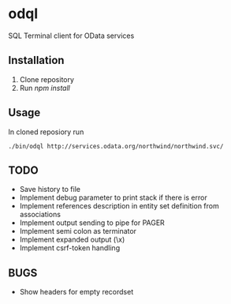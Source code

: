 # odql

SQL Terminal client for OData services

## Installation

 1. Clone repository
 1. Run *npm install*

## Usage

In cloned reposiory run


```
./bin/odql http://services.odata.org/northwind/northwind.svc/
```

## TODO

  * Save history to file
  * Implement debug parameter to print stack if there is error
  * Implement references description in entity set definition from associations
  * Implement output sending to pipe for PAGER
  * Implement semi colon as terminator
  * Implement expanded output (\x)
  * Implement csrf-token handling

## BUGS

  * Show headers for empty recordset
